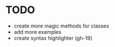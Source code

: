 # TODO

- create more magic methods for classes
- add more examples
- create syntax highlighter (gh-19)
